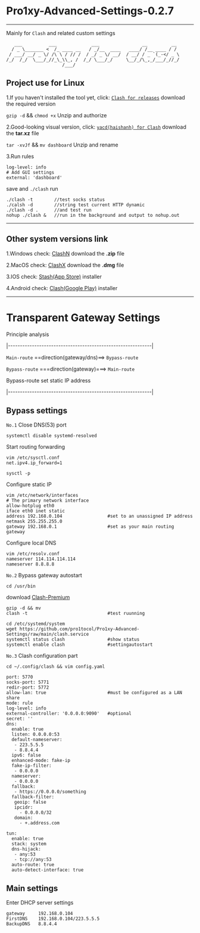 # Pro1xy-Advanced-Settings-0.2.7
---------------------------

Mainly for `Clash` and related custom settings

       ___          ___             ___                __         __ 
      / _ \_______ <  /_ ____ __   / _/__  ____   ____/ /__ ____ / / 
     / ___/ __/ _ \/ /\ \ / // /  / _/ _ \/ __/  / __/ / _ `(_-</ _ \
    /_/  /_/  \___/_//_\_\\_, /  /_/ \___/_/     \__/_/\_,_/___/_//_/
                         /___/                                          
## Project use for Linux
1.If you haven't installed the tool yet, click: [`Clash for releases`](https://github.com/Dreamacro/clash/releases) download the required version

`gzip -d` && `chmod +x` Unzip and authorize

2.Good-looking visual version, click: [`yacd(haishanh) for Clash`](https://github.com/haishanh/yacd/releases/) download the **tar.xz** file

`tar -xvJf` && `mv dashboard` Unzip and rename

3.Run rules

    log-level: info
    # Add GUI settings
    external: 'dashboard'
save and `./clash` run

    ./clash -t        //test socks status
    ./calsh -d        //string test current HTTP dynamic
    ./clash -d .      //and test run
    nohup ./clash &   //run in the background and output to nohup.out

---------------------------
## Other system versions link
1.Windows check: [ClashN](https://github.com/2dust/clashN/releases) download the **.zip** file

2.MacOS check: [ClashX](https://github.com/yichengchen/clashX/releases) download the **.dmg** file

3.IOS check: [Stash(App Store)](https://apps.apple.com/tw/app/stash/id1596063349) installer

4.Android check: [Clash(Google Play)](https://play.google.com/store/apps/details?id=com.github.kr328.clash&hl=zh&gl=US&pli=1) installer

---------------------------

# Transparent Gateway Settings
Principle analysis

|------------------------------------------------------------|

  `Main-route`   ==direction(gateway/dns)==>   `Bypass-route`

  `Bypass-route` ===direction(gateway)===>   `Main-route`

   Bypass-route set static IP address

|------------------------------------------------------------|

## Bypass settings

`No.1` 
Close DNS(53) port

    systemctl disable systemd-resolved
Start routing forwarding

    vim /etc/sysctl.conf
    net.ipv4.ip_forward=1
    
    sysctl -p
Configure static IP

    vim /etc/network/interfaces
    # The primary network interface
    allow-hotplug eth0
    iface eth0 inet static
    address 192.168.0.104                 #set to an unassigned IP address
    netmask 255.255.255.0
    gateway 192.168.0.1                   #set as your main routing gateway
Configure local DNS

    vim /etc/resolv.conf
    nameserver 114.114.114.114
    nameserver 8.8.8.8
`No.2` Bypass gateway autostart

    cd /usr/bin
download [Clash-Premium](https://github.com/Dreamacro/clash/releases/tag/premium)

    gzip -d && mv
    clash -t                              #test ruunning
    
    cd /etc/systemd/system
    wget https://github.com/pro1tocol/Pro1xy-Advanced-Settings/raw/main/clash.service
    systemctl status clash                #show status
    systemctl enable clash                #settingautostart
 `No.3` Clash configuration part
 
    cd ~/.config/clash && vim config.yaml
    
    port: 5770
    socks-port: 5771
    redir-port: 5772
    allow-lan: true                       #must be configured as a LAN share
    mode: rule
    log-level: info
    external-controller: '0.0.0.0:9090'   #optional
    secret: ''
    dns:
      enable: true
      listen: 0.0.0.0:53
      default-nameserver:
       - 223.5.5.5
       - 8.8.4.4
      ipv6: false
      enhanced-mode: fake-ip
      fake-ip-filter:
       - 0.0.0.0
      nameserver:
       - 0.0.0.0
      fallback:
       - https://0.0.0.0/something
      fallback-filter:
       geoip: false
       ipcidr:
         - 0.0.0.0/32
       domain:
         - +.address.com
         
    tun:
      enable: true
      stack: system
      dns-hijack:
       - any:53
       - tcp://any:53
      auto-route: true
      auto-detect-interface: true
## Main settings

Enter DHCP server settings

    gateway     192.168.0.104
    FirstDNS    192.168.0.104/223.5.5.5
    BackupDNS   8.8.4.4
